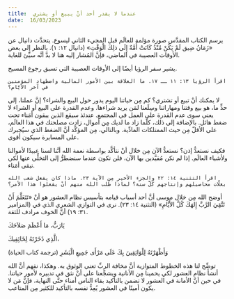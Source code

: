 ```yaml
---
title:  عندما لا يقدر أحد أنْ يبيع أو يشتري
date:  16/03/2023
---
```


يرسم الكتاب المقدَّس صورة مؤلمة للعالَم قبل المجيء الثاني ليسوع. يتحدَّث دانيال عن «زَمَانُ ضِيق لَمْ يَكُنْ مُنْذُ كَانَتْ أُمَّةٌ إِلَى ذلِكَ الْوَقْتِ» (دانيال ١٢: ١). بالنظر إلى بعض الأوقات العصيبة في الماضي، فإنَّ المُشار إليه هنا لا بدَّ أنَّه سيِّئ للغاية.

يشير سفر الرؤيا أيضًا إلى الأوقات العصيبة التي تسبق رجوع المسيح.

`اقرأ الرؤيا ١٣: ١١ ــ ١٧. ما العلاقة بين الأمور المالية واضطهاد المؤمنين في آخر الأيَّام؟`

لا يمكنك أنْ تبيع أو تشتري؟ كم مِن حياتنا اليوم يدور حول البيع والشراء؟ إنَّ عملنا، إلى حدٍّ ما، هو بيع وقتنا ومهاراتنا وسِلَعنا لمَن يريد شراءها. وعدم القدرة على البيع أو الشراء لا يعني سوى عدم القدرة على العمل في المجتمع. عندئذ سيقع الذين يبقون أمَناء تحت ضغط هائل. بالإضافة إلى ذلك، كلَّما زاد ما لديك مِن أموال، زادت مصلحتك في هذا العالَم، على الأقلّ مِن حيث الممتلكات المادِّية. وبالتالي، مِن المؤكَّد أنَّ الضغط الذي سيُجبرك على المسايرة سيكون أقوى.

فكيف نستعدُّ إذن؟ نستعدُّ الآن مِن خلال أنْ نتأكَّد بواسطة نعمة الله أنَّنا لسنا عبيدًا لأموالنا ولأشياء العالَم. إذا لم نكن مُقيَّدين بها الآن، فلن نكون عندما سنضطرُّ إلى التخلِّي عنها لكي نبقى أمَناء.

`اقرأ التثنية ١٤: ٢٢ والجزء الأخير مِن الآية ٢٣. ماذا كان يفعل شعب الله بغلَّات محاصيلهم وإنتاجهم كلَّ سنة؟ لماذا طلب الله منهم أنْ يفعلوا هذا الأمر؟`

أوضح الله مِن خلال موسى أنَّ أحد أسباب قيامه بتأسيس نظام العشور هو أنْ «تَتَعَلَّمَ أَنْ تَتَّقِيَ الرَّبَّ إِلهَكَ كُلَّ الأَيَّامِ» (التثنية ١٤: ٢٣). نرى في التوازي الشعري الذي في (المزامير ٣١: ١٩) أنَّ الخوف مرادف للثقة.

يَارَبُّ، مَا أَعْظَمَ صَلاَحَكَ

الَّذِي ذَخَرْتَهُ لِخَائِفِيكَ،

وَأَظْهَرْتَهُ لِلْوَاثِقِينَ بِكَ عَلَى مَرْأَى جَمِيعِ الْبَشَرِ (ترجمة كتاب الحياة)

توضِّح لنا هذه الخطوط المتوازية أنَّ مخافة الربِّ تعني الوثوق به. وهكذا، نفهم أنَّ الله أنشأ نظام العشور لكي يحمينا مِن الأنانية ويشجِّعنا على أنْ نثق في تدبيره لأمور حياتنا. في حين أنَّ الأمانة في العشور لا تضمن بالتأكيد بقاء الناس أمناء حتَّى النهاية، فإنَّ مَن لا يكون أمينًا في العشور يُعِدُّ نفسه بالتأكيد للكثير مِن المتاعب.